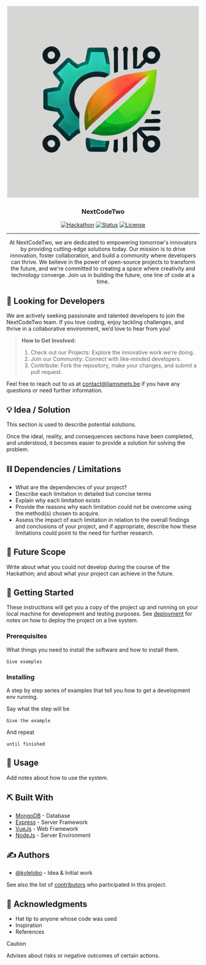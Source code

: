 <p align="center">
  <a href="" rel="noopener">
 <img src="/images/Main Logo.png" alt="Project logo"></a>
</p>
<h3 align="center">NextCodeTwo</h3>

<div align="center">

  [![Hackathon](https://img.shields.io/badge/NextCodeTwo-orange.svg)](http://hackathon.url.com) 
  [![Status](https://img.shields.io/badge/status-inactive-red.svg)]() 
  [![License](https://img.shields.io/badge/license-MIT-blue.svg)](LICENSE.md)

</div>

---

<p align="center"> At NextCodeTwo, we are dedicated to empowering tomorrow's innovators by providing cutting-edge solutions today. Our mission is to drive innovation, foster collaboration, and build a community where developers can thrive. We believe in the power of open-source projects to transform the future, and we're committed to creating a space where creativity and technology converge. Join us in building the future, one line of code at a time.
    <br> 
</p>

 ## 🧐 Looking for Developers
We are actively seeking passionate and talented developers to join the NextCodeTwo team. If you love coding, enjoy tackling challenges, and thrive in a collaborative environment, we’d love to hear from you!

> **How to Get Involved:**
> 1. Check out our Projects: Explore the innovative work we’re doing.
> 2. Join our Community: Connect with like-minded developers.
> 3. Contribute: Fork the repository, make your changes, and submit a pull request.

Feel free to reach out to us at contact@liamsmets.be if you have any questions or need further information.


## 💡 Idea / Solution <a name = "idea"></a>
This section is used to describe potential solutions. 

Once the ideal, reality, and consequences sections have been 
completed, and understood, it becomes easier to provide a solution for solving the problem.

## ⛓️ Dependencies / Limitations <a name = "limitations"></a>
- What are the dependencies of your project?
- Describe each limitation in detailed but concise terms
- Explain why each limitation exists
- Provide the reasons why each limitation could not be overcome using the method(s) chosen to acquire.
- Assess the impact of each limitation in relation to the overall findings and conclusions of your project, and if 
appropriate, describe how these limitations could point to the need for further research.

## 🚀 Future Scope <a name = "future_scope"></a>
Write about what you could not develop during the course of the Hackathon; and about what your project can achieve 
in the future.

## 🏁 Getting Started <a name = "getting_started"></a>
These instructions will get you a copy of the project up and running on your local machine for development 
and testing purposes. See [deployment](#deployment) for notes on how to deploy the project on a live system.

### Prerequisites

What things you need to install the software and how to install them.

```
Give examples
```

### Installing

A step by step series of examples that tell you how to get a development env running.

Say what the step will be

```
Give the example
```

And repeat

```
until finished
```

## 🎈 Usage <a name="usage"></a>
Add notes about how to use the system.

## ⛏️ Built With <a name = "tech_stack"></a>
- [MongoDB](https://www.mongodb.com/) - Database
- [Express](https://expressjs.com/) - Server Framework
- [VueJs](https://vuejs.org/) - Web Framework
- [NodeJs](https://nodejs.org/en/) - Server Environment

## ✍️ Authors <a name = "authors"></a>
- [@kylelobo](https://github.com/kylelobo) - Idea & Initial work

See also the list of [contributors](https://github.com/kylelobo/The-Documentation-Compendium/contributors) 
who participated in this project.

## 🎉 Acknowledgments <a name = "acknowledgments"></a>
- Hat tip to anyone whose code was used
- Inspiration
- References

> [!CAUTION]
> Advises about risks or negative outcomes of certain actions.